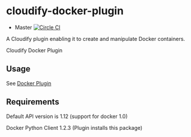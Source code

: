 # cloudify-docker-plugin

* Master [![Circle CI](https://circleci.com/gh/cloudify-cosmo/cloudify-docker-plugin.svg?style=shield)](https://circleci.com/gh/cloudify-cosmo/cloudify-docker-plugin)

A Cloudify plugin enabling it to create and manipulate Docker containers.

Cloudify Docker Plugin

## Usage

See [Docker Plugin](http://getcloudify.org/guide/plugin-docker.html)

## Requirements

Default API version is 1.12 (support for docker 1.0)

Docker Python Client 1.2.3 (Plugin installs this package)
